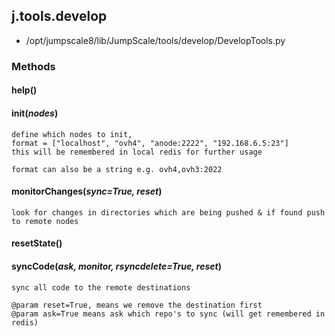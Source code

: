 <!-- toc -->
## j.tools.develop

- /opt/jumpscale8/lib/JumpScale/tools/develop/DevelopTools.py

### Methods

#### help() 

#### init(*nodes*) 

```
define which nodes to init,
format = ["localhost", "ovh4", "anode:2222", "192.168.6.5:23"]
this will be remembered in local redis for further usage

format can also be a string e.g. ovh4,ovh3:2022

```

#### monitorChanges(*sync=True, reset*) 

```
look for changes in directories which are being pushed & if found push to remote nodes

```

#### resetState() 

#### syncCode(*ask, monitor, rsyncdelete=True, reset*) 

```
sync all code to the remote destinations

@param reset=True, means we remove the destination first
@param ask=True means ask which repo's to sync (will get remembered in redis)

```


